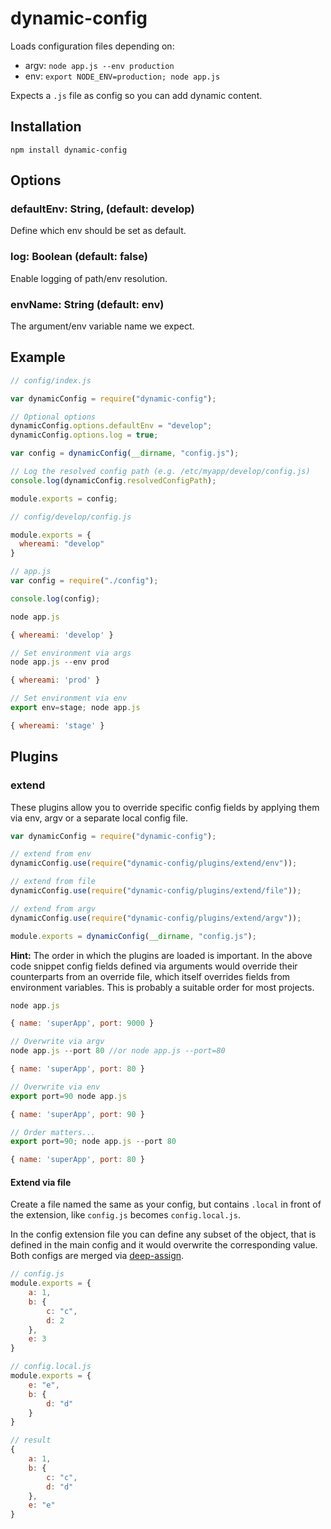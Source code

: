 # dynamic-config

Loads configuration files depending on:

  - argv: `node app.js --env production`
  - env: `export NODE_ENV=production; node app.js`

Expects a `.js` file as config so you can add dynamic content.

## Installation

```
npm install dynamic-config
```

## Options

### defaultEnv: String, (default: develop)

Define which env should be set as default.

### log: Boolean (default: false)

Enable logging of path/env resolution.

### envName: String (default: env)

The argument/env variable name we expect.

## Example

```javascript
// config/index.js

var dynamicConfig = require("dynamic-config");

// Optional options
dynamicConfig.options.defaultEnv = "develop";
dynamicConfig.options.log = true;

var config = dynamicConfig(__dirname, "config.js");

// Log the resolved config path (e.g. /etc/myapp/develop/config.js)
console.log(dynamicConfig.resolvedConfigPath);

module.exports = config;
```

```javascript
// config/develop/config.js

module.exports = {
  whereami: "develop"
}
```

```javascript
// app.js
var config = require("./config");

console.log(config);
```

```javascript
node app.js

{ whereami: 'develop' }

// Set environment via args
node app.js --env prod

{ whereami: 'prod' }

// Set environment via env
export env=stage; node app.js

{ whereami: 'stage' }
```





## Plugins

### extend

These plugins allow you to override specific config fields by applying them via env, argv or a separate local config file.

```javascript
var dynamicConfig = require("dynamic-config");

// extend from env
dynamicConfig.use(require("dynamic-config/plugins/extend/env"));

// extend from file
dynamicConfig.use(require("dynamic-config/plugins/extend/file"));

// extend from argv
dynamicConfig.use(require("dynamic-config/plugins/extend/argv"));

module.exports = dynamicConfig(__dirname, "config.js");
```

**Hint:** The order in which the plugins are loaded is important. In the above code snippet config fields defined via arguments would override their counterparts from an override file, which itself overrides fields from environment variables. This is probably a suitable order for most projects.

```javascript
node app.js

{ name: 'superApp', port: 9000 }

// Overwrite via argv
node app.js --port 80 //or node app.js --port=80

{ name: 'superApp', port: 80 }

// Overwrite via env
export port=90 node app.js

{ name: 'superApp', port: 90 }

// Order matters...
export port=90; node app.js --port 80

{ name: 'superApp', port: 80 }
```

#### Extend via file
Create a file named the same as your config, but contains `.local` in front of the extension, like `config.js` becomes `config.local.js`.

In the config extension file you can define any subset of the object, that is defined in the main config and it would overwrite the corresponding value. Both configs are merged via [deep-assign](https://github.com/sindresorhus/deep-assign).

```javascript
// config.js
module.exports = {
    a: 1,
    b: {
        c: "c",
        d: 2
    },
    e: 3
}

// config.local.js
module.exports = {
    e: "e",
    b: {
        d: "d"
    }
}

// result
{
    a: 1,
    b: {
        c: "c",
        d: "d"
    },
    e: "e"
}
```
